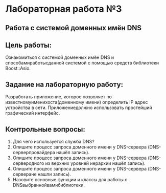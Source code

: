 # ﻿Лабораторная работа №3
## Работа с системой доменных имён DNS
## Цель работы:
Ознакомиться с системой доменных имён DNS и способамиработысданной системой с помощью средств библиотеки Boost::Asio. 
## Задание на лабораторную работу:
Разработать приложение, которое позволяет по известномуименихоста(доменному имени) определить IP адрес устройства в сети. Приложениедолжно использовать простейший графический интерфейс.
## Контрольные вопросы:
1) Для чего используется служба DNS?
2) Опишите процесс запроса доменного имени у DNS-сервера (DNS-серверпровайдера нашёл запись). 
3) Опишите процесс запроса доменного имени у DNS-сервера (DNS-серверодного из верхних уровней иерархии нашёл запись). 
4) Опишите процесс запроса доменного имени у DNS-сервера (DNS-серверане нашли запись). 
5) Назовите основные функции и классы для работы с DNSвыбраннойвамибиблиотеки.
